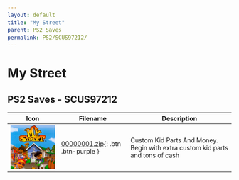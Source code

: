 ```yaml
---
layout: default
title: "My Street"
parent: PS2 Saves
permalink: PS2/SCUS97212/
---
```

# My Street

## PS2 Saves - SCUS97212

| Icon | Filename | Description |
|------|----------|-------------|
| ![My Street](icon0.png) | [00000001.zip](00000001.zip){: .btn .btn-purple } | Custom Kid Parts And Money. Begin with extra custom kid parts and tons of cash |
